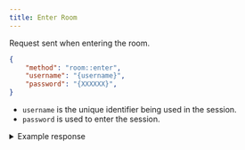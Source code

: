 ```yaml
---
title: Enter Room
---
```


Request sent when entering the room.

```json
{
    "method": "room::enter",
    "username": "{username}",
    "password": "{XXXXXX}",
}
```

- `username` is the unique identifier being used in the session.
- `password` is used to enter the session.

<details>
<summary>Example response</summary>

```json
{
    "method": "room::enter",
    "message": "{username} has entered the room",
    "username": "{username}",
    "status": "success",
}
```

</details>
